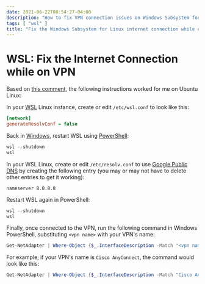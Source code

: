 ```yaml
---
date: 2021-06-22T08:54:27-04:00
description: "How to fix VPN connection issues on Windows Subsystem for Linux"
tags: [ "wsl" ]
title: "Fix the Windows Subsystem for Linux internet connection while on VPN"
---
```


# WSL: Fix the Internet Connection while on VPN

Based on [this comment](https://github.com/microsoft/WSL/issues/4285#issuecomment-522201021), the following instructions worked for me on Ubuntu Linux:

In your [WSL](wsl.md) Linux instance, create or edit `/etc/wsl.conf` to look like this:

```ini
[network]
generateResolvConf = false
```

Back in [Windows](windows.md), restart WSL using [PowerShell](powershell.md):

```PowerShell
wsl --shutdown
wsl
```

In your WSL Linux, create or edit `/etc/resolv.conf` to use [Google Public DNS](https://developers.google.com/speed/public-dns/) by creating the following entry (you may or may not have to delete other entries to get it working):

```text
nameserver 8.8.8.8
```

Restart WSL again in PowerShell:

```PowerShell
wsl --shutdown
wsl
```

Finally, once connected to the VPN, run the following command in Windows PowerShell, substituting `<vpn name>` with your VPN's name:

```PowerShell
Get-NetAdapter | Where-Object {$_.InterfaceDescription -Match "<vpn name>"} | Set-NetIPInterface -InterfaceMetric 6000
```

For example, if your VPN's name is `Cisco AnyConnect`, the command would look like this:

```PowerShell
Get-NetAdapter | Where-Object {$_.InterfaceDescription -Match "Cisco AnyConnect"} | Set-NetIPInterface -InterfaceMetric 6000
```
